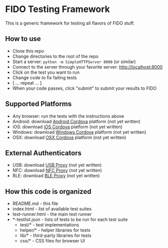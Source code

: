 # FIDO Testing Framework

This is a generic framework for testing all flavors of FIDO stuff.

## How to use

* Clone this repo
* Change directories to the root of the repo
* Start a server: `python -m SimpleHTTPServer 8000` (or similar)
* Connect to the server through your favorite server: [http://localhost:8000](http://localhost:8000)
* Click on the test you want to run
* Change code to fix failing tests
* [ ... repeat ... ]
* When your code passes, click "submit" to submit your results to FIDO

## Supported Platforms

* Any browser: run the tests with the instructions above
* Android: download [Android Cordova](https://cordova.apache.org/docs/en/latest/guide/platforms/android/) platform (not yet written)
* iOS: download [iOS Cordova](https://cordova.apache.org/docs/en/latest/) platform (not yet written)
* Windows: download [Windows Cordova](https://cordova.apache.org/docs/en/latest/guide/platforms/win8/) platform (not yet written)
* OSX: download [OSX Cordova](https://cordova.apache.org/docs/en/latest/guide/platforms/osx/) platform (not yet written)

## External Authenticators 

* USB: download [USB Proxy](https://github.com/google/u2f-ref-code/tree/master/u2f-tests/HID) (not yet written)
* NFC: download [NFC Proxy](https://github.com/google/u2f-ref-code/tree/master/u2f-tests/NFC) (not yet written)
* BLE: download [BLE Proxy](https://github.com/fido-alliance/u2f-ble-test) (not yet written)

## How this code is organized

* README.md - this file
* index.html - list of available test suites
* test-runner.html - the main test runner
* *-testlist.json - lists of tests to be run for each test suite
  * test/* - test implementations
  * helper/* - helper libraries for tests
  * lib/* - third-party libraries for tests
  * css/* - CSS files for browser UI

